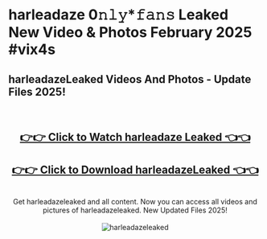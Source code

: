 # harleadaze 0𝚗𝚕𝚢*𝚏𝚊𝚗𝚜 Leaked New Video & Photos February 2025 #vix4s

<h2>harleadazeLeaked Videos And Photos - Update Files 2025!</h2>
<br>
<div align="center">
<h2><a href="https://mediaupload.pro?title=harleadaze&ref=11F" rel="nofollow">👉👉 Click to Watch harleadaze Leaked 👈👈</a></h2>
<h2><a href="https://mediaupload.pro?title=harleadaze&ref=11F" rel="nofollow">👉👉 Click to Download harleadazeLeaked 👈👈</a></h2>
<br>
Get harleadazeleaked and all content. Now you can access all videos and pictures of harleadazeleaked. New Updated Files 2025!
<br>
<br>
<a href="https://mediaupload.pro?title=harleadaze&ref=11F" rel="nofollow" data-target="animated-image.originalLink"><img src="https://i.ibb.co/Gkj2r4b/banner.png" alt="harleadazeleaked" style="max-width: 100%; display: inline-block;" data-target="animated-image.originalImage"></a>
</div>
<br>

